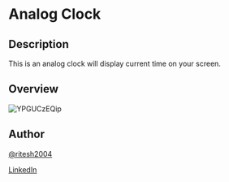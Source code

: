# Analog Clock

## Description
This is an analog clock will display current time on your screen.
## Overview
![YPGUCzEQip](https://user-images.githubusercontent.com/109234507/214212406-f140a4c6-58c3-4f19-aa74-77121c44843b.png)

## Author
[@ritesh2004](https://github.com/ritesh2004)

[ LinkedIn](https://www.linkedin.com/in/ritesh-pramanik-8ba316260/)
